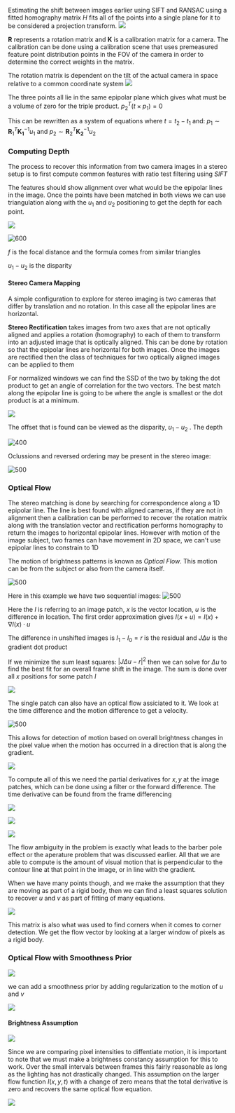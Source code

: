Estimating the shift between images earlier using SIFT and RANSAC using a fitted homography matrix $H$ fits all of the points into a single plane for it to be considered a projection transform.
![](https://i.imgur.com/NZZCjIF.png)


$\mathbf{R}$ represents a rotation matrix and $\mathbf{K}$ is a calibration matrix for a camera. The calibration can be done using a calibration scene that uses premeasured feature point distribution points in the FOV of the camera in order to determine the correct weights in the matrix.

The rotation matrix is dependent on the tilt of the actual camera in space relative to a common coordinate system
![](https://i.imgur.com/qTD20Bf.png)


The three points all lie in the same epipolar plane which gives what must be a volume of zero for the triple product. $p_2^T (t \times p_1) = 0$ 

This can be rewritten as a system of equations where $t = t_2-t_1$ and:
$p_1 \sim\mathbf{R}_1^T \mathbf{K_1}^{-1} u_1$    and  $p_2 \sim\mathbf{R}_2^T \mathbf{K_2}^{-1} u_2$   

### Computing Depth

The process to recover this information from two camera images in a stereo setup is to first compute common features with ratio test filtering using *SIFT* 

The features should show alignment over what would be the epipolar lines in the image. Once the points have been matched in both views we can use triangulation along with the $u_1$ and $u_2$ positioning to get the depth for each point.

![](https://i.imgur.com/B4RyqBj.png)

![600](https://i.imgur.com/dpdZ3rA.png)

$f$ is the focal distance and the formula comes from similar triangles

$u_1-u_2$ is the disparity
#### Stereo Camera Mapping
A simple configuration to explore for stereo imaging is two cameras that differ by translation and no rotation. In this case all the epipolar lines are horizontal.

**Stereo Rectification** takes images from two axes that are not optically aligned and applies a rotation (homography) to each of them to transform into an adjusted image that is optically aligned. This can be done by rotation so that the epipolar lines are horizontal for both images. Once the images are rectified then the class of techniques for two optically aligned images can be applied to them

For normalized windows we can find the SSD of the two by taking the dot product to get an angle of correlation for the two vectors. The best match along the epipolar line is going to be where the angle is smallest or the dot product is at a minimum.

![](https://i.imgur.com/62yKYJl.png)

The offset that is found can be viewed as the disparity, $u_1 - u_2$ . The depth

![400](https://i.imgur.com/nXmN5dF.png)

Oclussions and reversed ordering may be present in the stereo image:

![500](https://i.imgur.com/62u8AF0.png)

### Optical Flow

The stereo matching is done by searching for correspondence along a 1D epipolar line. The line is best found with aligned cameras, if they are not in alignment then a calibration can be performed to recover the rotation matrix along with the translation vector and rectification performs homography to return the images to horizontal epipolar lines. However with motion of the image subject, two frames can have movement in 2D space, we can't use epipolar lines to constrain to 1D

The motion of brightness patterns is known as *Optical Flow*. This motion can be from the subject or also from the camera itself.

![500](https://i.imgur.com/icAvanj.png)

Here in this example we have two sequential images:
![500](https://i.imgur.com/EPbdqaj.png)

Here the $I$ is referring to an image patch, $x$ is the vector location, $u$ is the difference in location.
The first order approximation gives $I(x+u) = I(x) + \nabla I(x) \cdot u$ 

The difference in unshifted images is $I_1 -I_0 = r$  is the residual and $J \Delta u$ is the gradient dot product

If we minimize the sum least squares: $|J \Delta u - r|^2$ then we can solve for $\Delta u$ to find the best fit for an overall frame shift in the image. The sum is done over all $x$ positions for some patch $I$

![](https://i.imgur.com/14Gmwfh.png)

The single patch can also have an optical flow assiciated to it. We look at the time difference and the motion difference to get a velocity.

![500](https://i.imgur.com/dy4LO14.png)

This allows for detection of motion based on overall brightness changes in the pixel value when the motion has occurred in a direction that is along the gradient.

![](https://i.imgur.com/ETutPLX.png)

To compute all of this we need the partial derivatives for $x,y$ at the image patches, which can be done using a filter or the forward difference.  The time derivative can be found from the frame differencing

![](https://i.imgur.com/YaO6Eau.png)


![](https://i.imgur.com/JDwM66M.png)

![](https://i.imgur.com/CtJvc72.png)

The flow ambiguity in the problem is exactly what leads to the barber pole effect or the aperature problem that was discussed earlier. All that we are able to compute is the amount of visual motion that is perpendicular to the contour line at that point in the image, or in line with the gradient.

When we have many points though, and we make the assumption that they are moving as part of a rigid body, then we can find a least squares solution to recover $u$ and $v$ as part of fitting of many equations. 

![](https://i.imgur.com/DvhrRgt.png)

This matrix is also what was used to find corners when it comes to corner detection. We get the flow vector by looking at a larger window of pixels as a rigid body.

### Optical Flow with Smoothness Prior

![](https://i.imgur.com/a7fLS8T.png)

we can add a smoothness prior by adding regularization to the motion of $u$ and $v$

![](https://i.imgur.com/blgUz8b.png)

#### Brightness Assumption

![](https://i.imgur.com/7oHkE4Z.png)

Since we are comparing pixel intensities to diffentiate motion, it is important to note that we must make a brightness constancy assumption for this to work. Over the small intervals between frames this fairly reasonable as long as the lighting has not drastically changed. This assumption on the larger flow function $I(x,y,t)$ with a change of zero means that the  total derivative is zero and recovers the same optical flow equation.

![](https://i.imgur.com/ttMQVTq.png)
